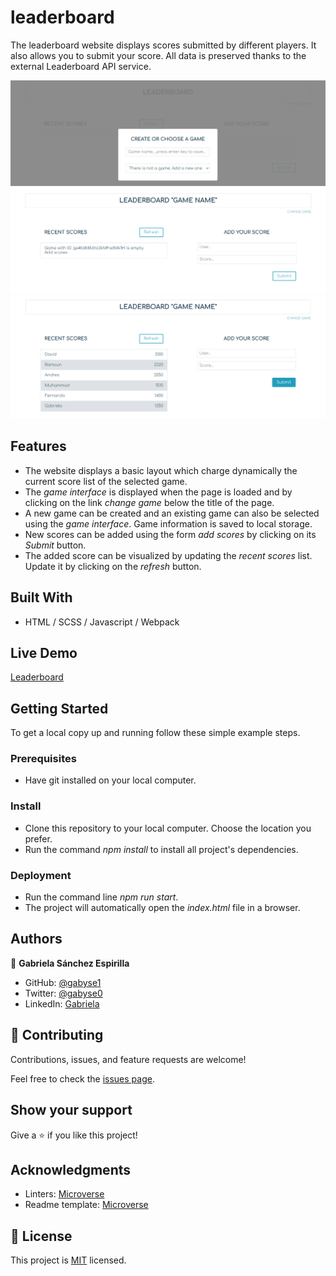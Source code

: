 # leaderboard
The leaderboard website displays scores submitted by different players. It also allows you to submit your score. All data is preserved thanks to the external Leaderboard API service.

![screenshot create or choose a game](./images/screenshot-newgame.png)
![screenshot empty score list](./images/screenshot-emptyscores.png)
![screenshot full score list](./images/screenshot-fullscores.png)


## Features

- The website displays a basic layout which charge dynamically the current score list of the selected game.
- The *game interface* is displayed when the page is loaded and by clicking on the link *change game* below the title of the page.
- A new game can be created and an existing game can also be selected using the *game interface*. Game information is saved to local storage.
- New scores can be added using the form *add scores* by clicking on its *Submit* button.
- The added score can be visualized by updating the *recent scores* list. Update it by clicking on the *refresh* button.


## Built With

- HTML / SCSS / Javascript / Webpack

## Live Demo

[Leaderboard](https://gabyse1.github.io/leaderboard/dist/)


## Getting Started


To get a local copy up and running follow these simple example steps.

### Prerequisites

- Have git installed on your local computer.

### Install

- Clone this repository to your local computer. Choose the location you prefer.
- Run the command *npm install* to install all project's dependencies.

### Deployment

- Run the command line *npm run start*.
- The project will automatically open the *index.html* file in a browser.


## Authors

👤 **Gabriela Sánchez Espirilla**

- GitHub: [@gabyse1](https://github.com/gabyse1)
- Twitter: [@gabyse0](https://twitter.com/gabyse0)
- LinkedIn: [Gabriela](https://www.linkedin.com/in/gabriela-s%C3%A1nchez-espirilla-83011b225/)


## 🤝 Contributing

Contributions, issues, and feature requests are welcome!

Feel free to check the [issues page](../../issues/).

## Show your support

Give a ⭐️ if you like this project!

## Acknowledgments

- Linters: [Microverse](https://github.com/microverseinc/linters-config)
- Readme template: [Microverse](https://github.com/microverseinc/readme-template)

## 📝 License

This project is [MIT](./MIT.md) licensed.